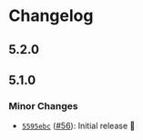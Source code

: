# Changelog

## 5.2.0

## 5.1.0

### Minor Changes

- [`5595ebc`](https://github.com/capawesome-team/capacitor-mlkit/commit/5595ebcc6d9fd557079afe77e0fcfe16964afd8c) ([#56](https://github.com/capawesome-team/capacitor-mlkit/pull/56)): Initial release 🎉
